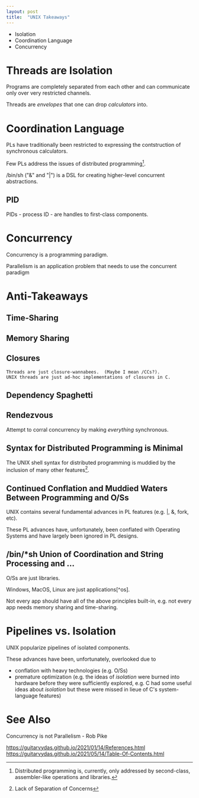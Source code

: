 ```yaml
---
layout: post
title:  "UNIX Takeaways"
---
```


- Isolation
- Coordination Language
- Concurrency

# Threads are Isolation

Programs are completely separated from each other and can communicate only over very restricted channels.

Threads are _envelopes_ that one can drop _calculators_ into.

# Coordination Language

PLs have traditionally been restricted to expressing the contstruction of synchronous calculators.

Few PLs address the issues of distributed programming[^alib].

/bin/sh ("&" and "|") is a DSL for creating higher-level concurrent abstractions.

## PID

PIDs - process ID - are handles to first-class components.

[^alib]: Distributed programming is, currently, only addressed by second-class, assembler-like operations and libraries.

# Concurrency

Concurrency is a programming paradigm.

Parallelism is an application problem that needs to use the concurrent paradigm

# Anti-Takeaways
## Time-Sharing
## Memory Sharing
## Closures
	Threads are just closure-wannabees.  (Maybe I mean /CCs?).
	UNIX threads are just ad-hoc implementations of closures in C.
## Dependency Spaghetti
## Rendezvous
Attempt to corral concurrency by making _everything_ synchronous.
## Syntax for Distributed Programming is Minimal
The UNIX shell syntax for distributed programming is muddied by the inclusion of many other features[^soc].
[^soc]: Lack of Separation of Concerns
## Continued Conflation and Muddied Waters Between Programming and O/Ss
UNIX contains several fundamental advances in PL features (e.g. |, &, fork, etc).

These PL advances have, unfortunately, been conflated with Operating Systems and have largely been ignored in PL designs.
## /bin/*sh Union of Coordination and String Processing and ...
  O/Ss are just libraries.
  
  Windows, MacOS, Linux are just applications[^os].
  
  Not every app should have all of the above principles built-in, e.g. not every app needs memory sharing and time-sharing.
# Pipelines vs. Isolation
UNIX popularize pipelines of isolated components.

These advances have been, unfortunately, overlooked due to 
- conflation with heavy technologies (e.g. O/Ss)
- premature optimization (e.g. the ideas of _isolation_ were burned into hardware before they were sufficiently explored, e.g. C had some useful ideas about _isolation_ but these were missed in lieue of C's system-language features)
# See Also
Concurrency is not Parallelism - Rob Pike

https://guitarvydas.github.io/2021/01/14/References.html
https://guitarvydas.github.io/2021/05/14/Table-Of-Contents.html
  
<script src="https://utteranc.es/client.js" 
        repo="guitarvydas/guitarvydas.github.io" 
        issue-term="pathname" 
        theme="github-light" 
        crossorigin="anonymous" 
        async> 
</script> 
